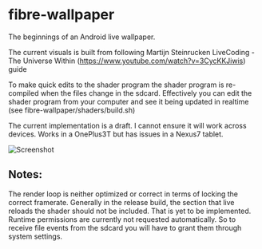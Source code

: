 # fibre-wallpaper

The beginnings of an Android live wallpaper.

The current visuals is built from following Martijn Steinrucken LiveCoding - The Universe Within (https://www.youtube.com/watch?v=3CycKKJiwis) guide

To make quick edits to the shader program the shader program is re-compiled when the files change in the sdcard. 
Effectively you can edit the shader program from your computer and see it being updated in realtime (see fibre-wallpaper/shaders/build.sh)

The current implementation is a draft. I cannot ensure it will work across devices. Works in a OnePlus3T but has issues in a Nexus7 tablet.

![Screenshot](https://github.com/goncalopalaio/fibre-wallpaper/raw/master/screenshots/2018-07-20%2018_03_08.gif)


## Notes:

The render loop is neither optimized or correct in terms of locking the correct framerate.
Generally in the release build, the section that live reloads the shader should not be included. That is yet to be implemented.
Runtime permissions are currently not requested automatically. So to receive file events from the sdcard you will have to grant them through system settings.
